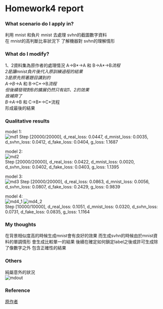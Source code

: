 # Homework4 report

### What scenario do I apply in?  
利用 mnist 和負片 mnist 去處理 svhn的截圖數字資料  
在 mnist的高判斷比率狀況下 了解機器對 svhn的理解情形  

### What do I modify?   
1、2資料集為原作者的處理情況
A->B*->A 和 B->A*->B*流程   
2是讓mnist負片後代入原訓練過程的結果  
3是原先照著題目講到的  
A->B*->A 和 B->C*->B*流程  
但後續發現對B的擴展仍然只有如1、2的效果  
故補齊了  
B->A*->B 和 C->B*->C*流程  
形成最後的結果

### Qualitative results
model 1:  
![md1]()
Step [20000/20000], d_real_loss: 0.0447, d_mnist_loss: 0.0035, d_svhn_loss: 0.0412, d_fake_loss: 0.0404, g_loss: 1.1687  

model 2:  
![md2]()  
Step [20000/20000], d_real_loss: 0.0422, d_mnist_loss: 0.0020, d_svhn_loss: 0.0402, d_fake_loss: 0.0403, g_loss: 1.1395  

model 3:  
![md3]()
Step [20000/20000], d_real_loss: 0.0863, d_mnist_loss: 0.0056, d_svhn_loss: 0.0807, d_fake_loss: 0.2429, g_loss: 0.9839  

model 4:  
![md4_1]() ![md4_2]()    
Step [10000/10000], d_real_loss: 0.1051, d_mnist_loss: 0.0320, d_svhn_loss: 0.0731, d_fake_loss: 0.0835, g_loss: 1.1164  

### My thoughts 
在背景相似度高的時候生成mnist會有良好的效果
而生成svhn的時候由於mnist資料的單調情形 會生成比較單一的結果
後續在確定如何鎖定label之後或許可生成除了像數字之外 包含正確性的結果

### Others
純屬意外的狀況  
![mdout]()

### Reference
[原作者](https://github.com/yunjey/mnist-svhn-transfer)  